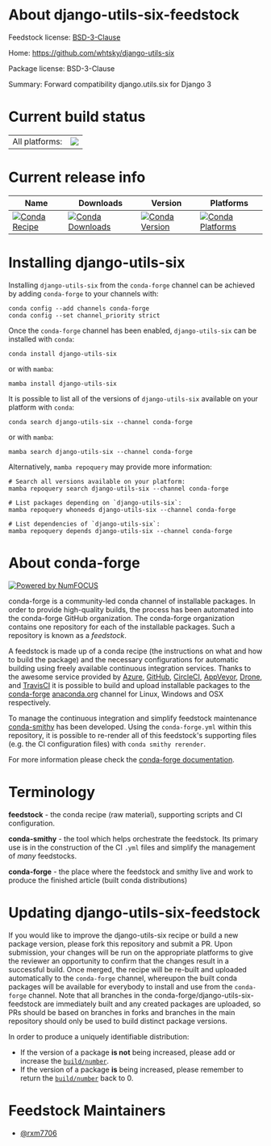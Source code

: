 About django-utils-six-feedstock
================================

Feedstock license: [BSD-3-Clause](https://github.com/conda-forge/django-utils-six-feedstock/blob/main/LICENSE.txt)

Home: https://github.com/whtsky/django-utils-six

Package license: BSD-3-Clause

Summary: Forward compatibility django.utils.six for Django 3

Current build status
====================


<table><tr><td>All platforms:</td>
    <td>
      <a href="https://dev.azure.com/conda-forge/feedstock-builds/_build/latest?definitionId=21897&branchName=main">
        <img src="https://dev.azure.com/conda-forge/feedstock-builds/_apis/build/status/django-utils-six-feedstock?branchName=main">
      </a>
    </td>
  </tr>
</table>

Current release info
====================

| Name | Downloads | Version | Platforms |
| --- | --- | --- | --- |
| [![Conda Recipe](https://img.shields.io/badge/recipe-django--utils--six-green.svg)](https://anaconda.org/conda-forge/django-utils-six) | [![Conda Downloads](https://img.shields.io/conda/dn/conda-forge/django-utils-six.svg)](https://anaconda.org/conda-forge/django-utils-six) | [![Conda Version](https://img.shields.io/conda/vn/conda-forge/django-utils-six.svg)](https://anaconda.org/conda-forge/django-utils-six) | [![Conda Platforms](https://img.shields.io/conda/pn/conda-forge/django-utils-six.svg)](https://anaconda.org/conda-forge/django-utils-six) |

Installing django-utils-six
===========================

Installing `django-utils-six` from the `conda-forge` channel can be achieved by adding `conda-forge` to your channels with:

```
conda config --add channels conda-forge
conda config --set channel_priority strict
```

Once the `conda-forge` channel has been enabled, `django-utils-six` can be installed with `conda`:

```
conda install django-utils-six
```

or with `mamba`:

```
mamba install django-utils-six
```

It is possible to list all of the versions of `django-utils-six` available on your platform with `conda`:

```
conda search django-utils-six --channel conda-forge
```

or with `mamba`:

```
mamba search django-utils-six --channel conda-forge
```

Alternatively, `mamba repoquery` may provide more information:

```
# Search all versions available on your platform:
mamba repoquery search django-utils-six --channel conda-forge

# List packages depending on `django-utils-six`:
mamba repoquery whoneeds django-utils-six --channel conda-forge

# List dependencies of `django-utils-six`:
mamba repoquery depends django-utils-six --channel conda-forge
```


About conda-forge
=================

[![Powered by
NumFOCUS](https://img.shields.io/badge/powered%20by-NumFOCUS-orange.svg?style=flat&colorA=E1523D&colorB=007D8A)](https://numfocus.org)

conda-forge is a community-led conda channel of installable packages.
In order to provide high-quality builds, the process has been automated into the
conda-forge GitHub organization. The conda-forge organization contains one repository
for each of the installable packages. Such a repository is known as a *feedstock*.

A feedstock is made up of a conda recipe (the instructions on what and how to build
the package) and the necessary configurations for automatic building using freely
available continuous integration services. Thanks to the awesome service provided by
[Azure](https://azure.microsoft.com/en-us/services/devops/), [GitHub](https://github.com/),
[CircleCI](https://circleci.com/), [AppVeyor](https://www.appveyor.com/),
[Drone](https://cloud.drone.io/welcome), and [TravisCI](https://travis-ci.com/)
it is possible to build and upload installable packages to the
[conda-forge](https://anaconda.org/conda-forge) [anaconda.org](https://anaconda.org/)
channel for Linux, Windows and OSX respectively.

To manage the continuous integration and simplify feedstock maintenance
[conda-smithy](https://github.com/conda-forge/conda-smithy) has been developed.
Using the ``conda-forge.yml`` within this repository, it is possible to re-render all of
this feedstock's supporting files (e.g. the CI configuration files) with ``conda smithy rerender``.

For more information please check the [conda-forge documentation](https://conda-forge.org/docs/).

Terminology
===========

**feedstock** - the conda recipe (raw material), supporting scripts and CI configuration.

**conda-smithy** - the tool which helps orchestrate the feedstock.
                   Its primary use is in the construction of the CI ``.yml`` files
                   and simplify the management of *many* feedstocks.

**conda-forge** - the place where the feedstock and smithy live and work to
                  produce the finished article (built conda distributions)


Updating django-utils-six-feedstock
===================================

If you would like to improve the django-utils-six recipe or build a new
package version, please fork this repository and submit a PR. Upon submission,
your changes will be run on the appropriate platforms to give the reviewer an
opportunity to confirm that the changes result in a successful build. Once
merged, the recipe will be re-built and uploaded automatically to the
`conda-forge` channel, whereupon the built conda packages will be available for
everybody to install and use from the `conda-forge` channel.
Note that all branches in the conda-forge/django-utils-six-feedstock are
immediately built and any created packages are uploaded, so PRs should be based
on branches in forks and branches in the main repository should only be used to
build distinct package versions.

In order to produce a uniquely identifiable distribution:
 * If the version of a package **is not** being increased, please add or increase
   the [``build/number``](https://docs.conda.io/projects/conda-build/en/latest/resources/define-metadata.html#build-number-and-string).
 * If the version of a package **is** being increased, please remember to return
   the [``build/number``](https://docs.conda.io/projects/conda-build/en/latest/resources/define-metadata.html#build-number-and-string)
   back to 0.

Feedstock Maintainers
=====================

* [@rxm7706](https://github.com/rxm7706/)

